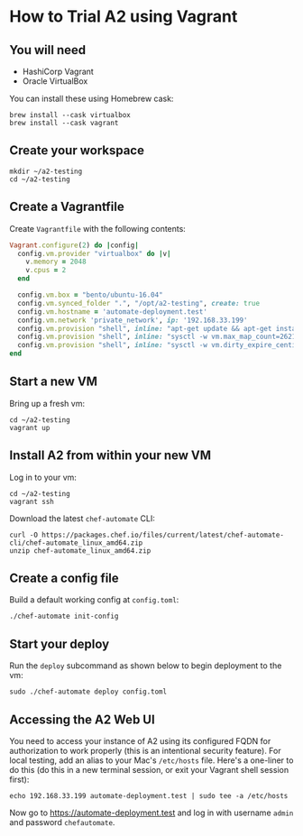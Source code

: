 # How to Trial A2 using Vagrant

## You will need

* HashiCorp Vagrant
* Oracle VirtualBox

You can install these using Homebrew cask:

```
brew install --cask virtualbox
brew install --cask vagrant
```

## Create your workspace

```
mkdir ~/a2-testing
cd ~/a2-testing
```

## Create a Vagrantfile

Create `Vagrantfile` with the following contents:

```ruby
Vagrant.configure(2) do |config|
  config.vm.provider "virtualbox" do |v|
    v.memory = 2048
    v.cpus = 2
  end

  config.vm.box = "bento/ubuntu-16.04"
  config.vm.synced_folder ".", "/opt/a2-testing", create: true
  config.vm.hostname = 'automate-deployment.test'
  config.vm.network 'private_network', ip: '192.168.33.199'
  config.vm.provision "shell", inline: "apt-get update && apt-get install -y unzip"
  config.vm.provision "shell", inline: "sysctl -w vm.max_map_count=262144"
  config.vm.provision "shell", inline: "sysctl -w vm.dirty_expire_centisecs=20000"
end
```

## Start a new VM

Bring up a fresh vm:

```
cd ~/a2-testing
vagrant up
```

## Install A2 from within your new VM

Log in to your vm:

```
cd ~/a2-testing
vagrant ssh
```

Download the latest `chef-automate` CLI:

```
curl -O https://packages.chef.io/files/current/latest/chef-automate-cli/chef-automate_linux_amd64.zip
unzip chef-automate_linux_amd64.zip
```

## Create a config file

Build a default working config at `config.toml`:

```
./chef-automate init-config
```

## Start your deploy

Run the `deploy` subcommand as shown below to begin deployment to the
vm:

```
sudo ./chef-automate deploy config.toml
```

## Accessing the A2 Web UI

You need to access your instance of A2 using its configured FQDN for
authorization to work properly (this is an intentional security
feature). For local testing, add an alias to your Mac's `/etc/hosts`
file. Here's a one-liner to do this (do this in a new terminal session, or
exit your Vagrant shell session first):

```
echo 192.168.33.199 automate-deployment.test | sudo tee -a /etc/hosts
```

Now go to https://automate-deployment.test and log in with username
`admin` and password `chefautomate`.
